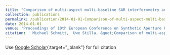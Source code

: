 ```yaml
---
title: "Comparison of multi-aspect multi-baseline SAR interferometry and multi-aspect TomoSAR reconstruction results"
collection: publications
permalink: /publication/2014-01-01-Comparison-of-multi-aspect-multi-baseline-SAR-interferometry-and-multi-aspect-TomoSAR-reconstruction-results
date: 2014-01-01
venue: 'Proceedings of 10th European Conference on Synthetic Aperture Radar'
citation: ' Michael Schmitt,  Uwe Stilla, &quot;Comparison of multi-aspect multi-baseline SAR interferometry and multi-aspect TomoSAR reconstruction results.&quot; Proceedings of 10th European Conference on Synthetic Aperture Radar, 2014.'
---
```

Use [Google Scholar](https://scholar.google.com/scholar?q=Comparison+of+multi+aspect+multi+baseline+SAR+interferometry+and+multi+aspect+TomoSAR+reconstruction+results){:target="_blank"} for full citation